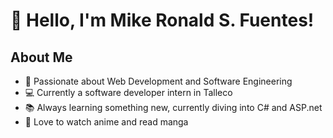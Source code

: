 # 👋 Hello, I'm Mike Ronald S. Fuentes!

## About Me
- 🌟 Passionate about Web Development and Software Engineering 
- 💻 Currently a software developer intern in Talleco
- 📚 Always learning something new, currently diving into C# and ASP.net
- 🎨 Love to watch anime and read manga
